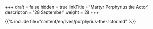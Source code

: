 +++
draft = false
hidden = true
linkTitle = 'Martyr Porphyrius the Actor'
description = '28 September'
weight = 28
+++

{{% include file="content/en/lives/porphyrius-the-actor.md" %}}
